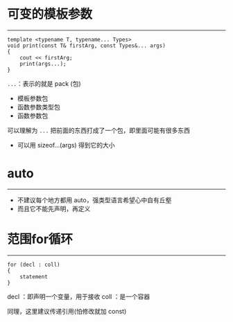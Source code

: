 # 可变的模板参数
---

```
template <typename T, typename... Types>
void print(const T& firstArg, const Types&... args)
{
	cout << firstArg;
	print(args...);
}
```

`...`：表示的就是 pack (包)
- 模板参数包
- 函数参数类型包
- 函数参数包

可以理解为 `...` 把前面的东西打成了一个包，即里面可能有很多东西
- 可以用 sizeof...(args) 得到它的大小

# auto
---

- 不建议每个地方都用 auto，强类型语言希望心中自有丘壑
- 而且它不能先声明，再定义

# 范围for循环
---

```
for (decl : coll)
{
	statement
}
```

decl ：即声明一个变量，用于接收
coll ：是一个容器

同理，这里建议传递引用(怕修改就加 const)